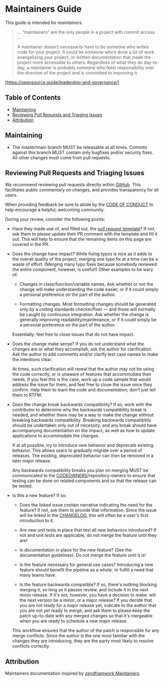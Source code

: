# Maintainers Guide

This guide is intended for _maintainers_.
> ... “maintainers” are the only people in a project with commit access. ...
>
> A maintainer doesn’t necessarily have to be someone who writes code for your project. It could be someone who’s done
> a lot of work evangelizing your project, or written documentation that made the project more accessible to others.
> Regardless of what they do day-to-day, a maintainer is probably someone who feels responsibility over the direction
> of the project and is committed to improving it.

[https://opensource.guide/leadership-and-governance/]

## Table of Contents

* [Maintaining](#maintaining)
* [Reviewing Pull Requests and Triaging Issues](#reviewing-pull-requests-and-triaging-issues)
* [Attribution](#attribution)

## Maintaining

* The master/main branch MUST be releasable at all times. Commits against this branch MUST contain only bugfixes and/or
  security fixes. All other changes must come from pull requests.

## Reviewing Pull Requests and Triaging Issues

We recommend reviewing pull requests directly within [GitHub]. This facilitates public commentary on changes, and
provides transparency for all users.

When providing feedback be sure to abide by the [CODE OF CONDUCT] to help encourage a helpful, welcoming community.

During your review, consider the following points:

* Have they made use of, and filled out, the [pull request template]? If not, ask them to please update their PR comment
  with the template and fill it out. This will help to ensure that the remaining items on this page are covered in the
  PR.

* Does the change have impact? While fixing typos is nice as it adds to the overall quality of the project, merging one
  typo fix at a time can be a waste of effort. (Merging many typo fixes because somebody reviewed the entire component,
  however, is useful!) Other examples to be wary of:

  * Changes in class/function/variable names. Ask whether or not the change will make understanding the code easier,
      or if it could simply a personal preference on the part of the author.

  * Formatting changes. Most formatting changes should be generated only by a coding standards checker/fixer — and
      those will normally be caught by continuous integration. Ask whether the change is generally improving
      readability/maintenance, or if it could simply be a personal preference on the part of the author.

  Essentially: feel free to close issues that do not have impact.

* Does the change make sense? If you do not understand what the changes are or what they accomplish, ask the author for
  clarification. Ask the author to add comments and/or clarify test case names to make the intentions clear.

  At times, such clarification will reveal that the author may not be using the code correctly, or is unaware of
  features that accommodate their needs. If you feel this is the case, work up a code sample that would address the
  issue for them, and feel free to close the issue once they confirm. Help them to learn the code and documentation;
  don't just tell them to RTFM.

* Does the change break backwards compatibility? If so, work with the contributor to determine why the backwards
  compatibility break is needed, and whether there may be a way to make the change without breaking backwards
  compatibility. Breaking backwards compatibility should be undertaken only out of necessity, and any break should have
  accompanying documentation on the impact, as well as how to update applications to accommodate the changes.

  If at all possible, try to introduce new behavior and deprecate existing behavior. This allows users to gradually
  migrate over a period of releases. The existing, deprecated behavior can then be removed in a later major release.

  Any backwards compatibility breaks you plan on merging MUST be communicated to the [CODEOWNERS]/repository-owners to
  ensure that testing can be done on related components and so that the release can be tested.

* Is this a new feature? If so:

  * Does the linked issue contain narrative indicating the need for the feature? If not, ask them to provide that
      information. Since the issue will be linked in the [CHANGELOG], this will often be a user's first introduction to
      it.

  * Are new unit tests in place that test all new behaviors introduced? If not and unit tests are applicable, do not
      merge the feature until they are!

  * Is documentation in place for the new feature? (See the documentation guidelines). Do not merge the feature until
      it is!

  * Is the feature necessary for general use cases? Introducing a new feature should benefit the pipeline as a whole,
      or fulfill a need that many teams have.

  * Is the feature backwards compatible? If so, there's nothing blocking merging it, so long as it passes review, and
      include it in the next minor release. If it's not, however, you have a decision to make: will the next version be
      a minor, or a major release? If you decide that you are not ready for a major release yet, indicate to the author
      that you are not yet ready to merge, and ask them to please keep the patch up-to-date with any merged changes so
      that it's mergeable when you are ready to schedule a new major release.

  This workflow ensures that the author of the patch is responsible for any merge conflicts. Since the author is the one
  most familiar with the changes they are introducing, they are the party most likely to resolve conflicts correctly.

## Attribution

Maintainers documentation inspired
by [zendframwork Maintainers](https://github.com/zendframework/maintainers/blob/master/MAINTAINERS.md).

[GitHub]: <LINK>

[CODE OF CONDUCT]: CODE_OF_CONDUCT.md

[CODEOWNERS]: .github/CODEOWNERS

[CHANGELOG]: CHANGELOG.md

[pull request template]: .github/pull_request_template.md
